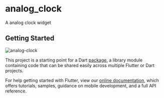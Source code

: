 # analog_clock

A analog clock widget

## Getting Started
<img src="https://i.ibb.co/C54DXLw/analog-clock.gif" alt="analog-clock" border="0">

This project is a starting point for a Dart
[package](https://flutter.dev/developing-packages/),
a library module containing code that can be shared easily across
multiple Flutter or Dart projects.

For help getting started with Flutter, view our 
[online documentation](https://flutter.dev/docs), which offers tutorials, 
samples, guidance on mobile development, and a full API reference.
